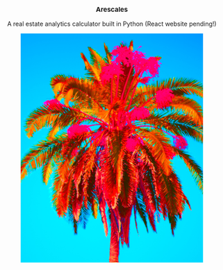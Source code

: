 <p align="center"  style="  font-weight: bold; font-size: 15px;">
Arescales
</p>
<p align="center">
A real estate analytics calculator built in Python (React website pending!)
</p>

<p align="center">
  <img src="assets/arescales.jpg" style="height: 55vw; min-width: 420px;" />
</p>
